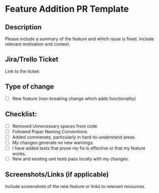 # Feature Addition PR Template

## Description
Please include a summary of the feature and which issue is fixed. Include relevant motivation and context.

## Jira/Trello Ticket
Link to the ticket:

## Type of change
- [ ] New feature (non-breaking change which adds functionality)

## Checklist:
- [ ] Removed Unnecessary spaces from code
- [ ] Followed Poper Naming Conventions
- [ ] Added commenets, particularly in hard-to-understand areas.
- [ ] My changes generate no new warnings.
- [ ] I have added tests that prove my fix is effective or that my feature works.
- [ ] New and existing unit tests pass locally with my changes.

## Screenshots/Links (if applicable)
Include screenshots of the new feature or links to relevant resources.


